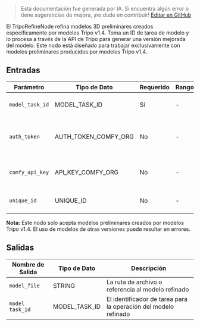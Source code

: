 > Esta documentación fue generada por IA. Si encuentra algún error o tiene sugerencias de mejora, ¡no dude en contribuir! [Editar en GitHub](https://github.com/Comfy-Org/embedded-docs/blob/main/comfyui_embedded_docs/docs/TripoRefineNode/es.md)

El TripoRefineNode refina modelos 3D preliminares creados específicamente por modelos Tripo v1.4. Toma un ID de tarea de modelo y lo procesa a través de la API de Tripo para generar una versión mejorada del modelo. Este nodo está diseñado para trabajar exclusivamente con modelos preliminares producidos por modelos Tripo v1.4.

## Entradas

| Parámetro | Tipo de Dato | Requerido | Rango | Descripción |
|-----------|-----------|----------|-------|-------------|
| `model_task_id` | MODEL_TASK_ID | Sí | - | Debe ser un modelo Tripo v1.4 |
| `auth_token` | AUTH_TOKEN_COMFY_ORG | No | - | Token de autenticación para la API de Comfy.org |
| `comfy_api_key` | API_KEY_COMFY_ORG | No | - | Clave API para servicios de Comfy.org |
| `unique_id` | UNIQUE_ID | No | - | Identificador único para la operación |

**Nota:** Este nodo solo acepta modelos preliminares creados por modelos Tripo v1.4. El uso de modelos de otras versiones puede resultar en errores.

## Salidas

| Nombre de Salida | Tipo de Dato | Descripción |
|-------------|-----------|-------------|
| `model_file` | STRING | La ruta de archivo o referencia al modelo refinado |
| `model task_id` | MODEL_TASK_ID | El identificador de tarea para la operación del modelo refinado |

